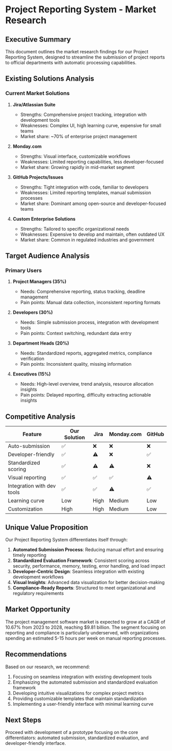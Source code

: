 # Project Reporting System - Market Research

## Executive Summary
This document outlines the market research findings for our Project Reporting System, designed to streamline the submission of project reports to official departments with automatic processing capabilities.

## Existing Solutions Analysis

### Current Market Solutions
1. **Jira/Atlassian Suite**
   - Strengths: Comprehensive project tracking, integration with development tools
   - Weaknesses: Complex UI, high learning curve, expensive for small teams
   - Market share: ~70% of enterprise project management

2. **Monday.com**
   - Strengths: Visual interface, customizable workflows
   - Weaknesses: Limited reporting capabilities, less developer-focused
   - Market share: Growing rapidly in mid-market segment

3. **GitHub Projects/Issues**
   - Strengths: Tight integration with code, familiar to developers
   - Weaknesses: Limited reporting templates, manual submission processes
   - Market share: Dominant among open-source and developer-focused teams

4. **Custom Enterprise Solutions**
   - Strengths: Tailored to specific organizational needs
   - Weaknesses: Expensive to develop and maintain, often outdated UX
   - Market share: Common in regulated industries and government

## Target Audience Analysis

### Primary Users
1. **Project Managers (35%)**
   - Needs: Comprehensive reporting, status tracking, deadline management
   - Pain points: Manual data collection, inconsistent reporting formats

2. **Developers (30%)**
   - Needs: Simple submission process, integration with development tools
   - Pain points: Context switching, redundant data entry

3. **Department Heads (20%)**
   - Needs: Standardized reports, aggregated metrics, compliance verification
   - Pain points: Inconsistent quality, missing information

4. **Executives (15%)**
   - Needs: High-level overview, trend analysis, resource allocation insights
   - Pain points: Delayed reporting, difficulty extracting actionable insights

## Competitive Analysis

| Feature | Our Solution | Jira | Monday.com | GitHub |
|---------|-------------|------|------------|--------|
| Auto-submission | ✅ | ❌ | ❌ | ❌ |
| Developer-friendly | ✅ | ⚠️ | ❌ | ✅ |
| Standardized scoring | ✅ | ⚠️ | ⚠️ | ❌ |
| Visual reporting | ✅ | ✅ | ✅ | ⚠️ |
| Integration with dev tools | ✅ | ✅ | ⚠️ | ✅ |
| Learning curve | Low | High | Medium | Low |
| Customization | High | High | Medium | Low |

## Unique Value Proposition
Our Project Reporting System differentiates itself through:

1. **Automated Submission Process**: Reducing manual effort and ensuring timely reporting
2. **Standardized Evaluation Framework**: Consistent scoring across security, performance, memory, testing, error handling, and load impact
3. **Developer-Centric Design**: Seamless integration with existing development workflows
4. **Visual Insights**: Advanced data visualization for better decision-making
5. **Compliance-Ready Reports**: Structured to meet organizational and regulatory requirements

## Market Opportunity
The project management software market is expected to grow at a CAGR of 10.67% from 2023 to 2028, reaching $9.81 billion. The segment focusing on reporting and compliance is particularly underserved, with organizations spending an estimated 5-15 hours per week on manual reporting processes.

## Recommendations
Based on our research, we recommend:

1. Focusing on seamless integration with existing development tools
2. Emphasizing the automated submission and standardized evaluation framework
3. Developing intuitive visualizations for complex project metrics
4. Providing customizable templates that maintain standardization
5. Implementing a user-friendly interface with minimal learning curve

## Next Steps
Proceed with development of a prototype focusing on the core differentiators: automated submission, standardized evaluation, and developer-friendly interface.
